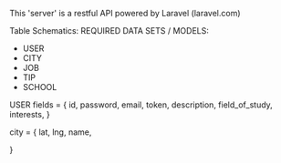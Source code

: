 This 'server' is a restful API powered by Laravel (laravel.com)

Table Schematics:
REQUIRED DATA SETS / MODELS:
- USER
- CITY
- JOB
- TIP
- SCHOOL

USER
fields = {
	id,
	password,
	email,
	token,
	description,
	field_of_study,
	interests,
}

city = {
	lat,
	lng,
	name,
	
}